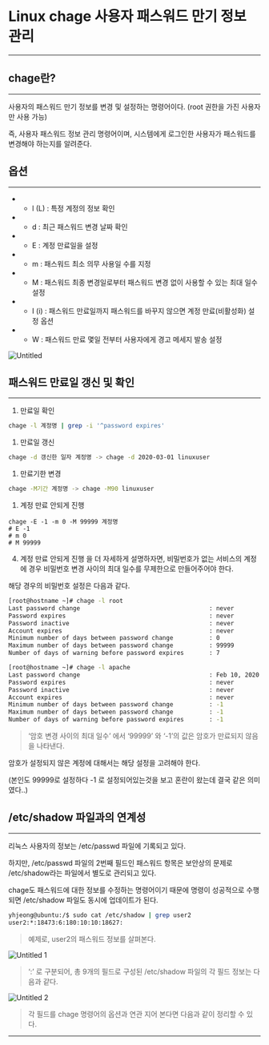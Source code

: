 # Linux chage 사용자 패스워드 만기 정보 관리

---

## chage란?

---

사용자의 패스워드 만기 정보를 변경 및 설정하는 명령어이다.
(root 권한을 가진 사용자만 사용 가능)

즉, 사용자 패스워드 정보 관리 명령어이며, 시스템에게 로그인한 사용자가 패스워드를 변경해야 하는지를 알려준다.

## 옵션

---

- - l (L) : 특정 계정의 정보 확인
- - d : 최근 패스워드 변경 날짜 확인
- - E : 계정 만료일을 설정
- - m : 패스워드 최소 의무 사용일 수를 지정
- - M : 패스워드 최종 변경일로부터 패스워드 변경 없이 사용할 수 있는 최대 일수 설정
- - I (i) : 패스워드 만료일까지 패스워드를 바꾸지 않으면 계정 만료(비활성화) 설정 옵션
- - W : 패스워드 만료 몇일 전부터 사용자에게 경고 메세지 발송 설정

![Untitled](https://user-images.githubusercontent.com/84123877/180135916-ea4c2edd-f8ec-4ffa-9f9d-dedc805dcd1c.png)

## 패스워드 만료일 갱신 및 확인

---

1. 만료일 확인

```bash
chage -l 계정명 | grep -i '^password expires'
```

1. 만료일 갱신

```bash
chage -d 갱신한 일자 계정명 -> chage -d 2020-03-01 linuxuser
```

1. 만료기한 변경

```bash
chage -M기간 계정명 -> chage -M90 linuxuser
```

1. 계정 만료 안되게 진행

```
chage -E -1 -m 0 -M 99999 계정명
# E -1
# m 0
# M 99999
```

 4. 계정 만료 안되게 진행 을 더 자세하게 설명하자면, 
비밀번호가 없는 서비스의 계정에 경우 비밀번호 변경 사이의 최대 일수를 무제한으로 만들어주어야 한다. 

해당 경우의 비밀번호 설정은 다음과 같다.

```bash
[root@hostname ~]# chage -l root
Last password change                                    : never
Password expires                                        : never
Password inactive                                       : never
Account expires                                         : never
Minimum number of days between password change          : 0
Maximum number of days between password change          : 99999
Number of days of warning before password expires       : 7
```

```bash
[root@hostname ~]# chage -l apache
Last password change                                    : Feb 10, 2020
Password expires                                        : never
Password inactive                                       : never
Account expires                                         : never
Minimum number of days between password change          : -1
Maximum number of days between password change          : -1
Number of days of warning before password expires       : -1
```

> ‘암호 변경 사이의 최대 일수’ 에서 ‘99999’ 와 ‘-1’의 값은 암호가 만료되지 않음을 나타낸다.
> 

암호가 설정되지 않은 계정에 대해서는 해당 설정을 고려해야 한다.

(본인도 99999로 설정하다 -1 로 설정되어있는것을 보고 혼란이 왔는데 결국 같은 의미였다..)

## /etc/shadow 파일과의 연계성

---

리눅스 사용자의 정보는 /etc/passwd 파일에 기록되고 있다.

하지만, /etc/passwd 파일의 2번째 필드인 패스워드 항목은 보안상의 문제로 /etc/shadow라는 파일에서 별도로 관리되고 있다.

chage도 패스워드에 대한 정보를 수정하는 명령어이기 때문에 명령이 성공적으로 수행되면 /etc/shadow 파일도 동시에 업데이트가 된다.

```bash
yhjeong@ubuntu:/$ sudo cat /etc/shadow | grep user2
user2:*:18473:6:180:10:10:18627:
```

> 예제로, user2의 패스워드 정보를 살펴본다.
> 

![Untitled 1](https://user-images.githubusercontent.com/84123877/180135910-ac63b05a-ddbb-43d3-8ceb-b148244d55ee.png)

> ‘:’ 로 구분되어, 총 9개의 필드로 구성된 /etc/shadow 파일의 각 필드 정보는 다음과 같다.
> 

![Untitled 2](https://user-images.githubusercontent.com/84123877/180135915-534ac5f9-21d1-4d68-a749-9648cd36a035.png)

> 각 필드를 chage 명령어의 옵션과 연관 지어 본다면 다음과 같이 정리할 수 있다.
> 

---
